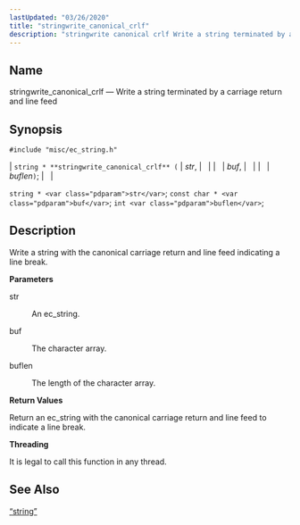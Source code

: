 ```yaml
---
lastUpdated: "03/26/2020"
title: "stringwrite_canonical_crlf"
description: "stringwrite canonical crlf Write a string terminated by a carriage return and line feed string stringwrite canonical crlf str buf buflen string str const char buf int buflen Write a string with the canonical carriage return and line feed indicating a line break str An ec string buf The character..."
---
```


<a name="apis.stringwrite_canonical_crlf"></a> 
## Name

stringwrite_canonical_crlf — Write a string terminated by a carriage return and line feed

## Synopsis

`#include "misc/ec_string.h"`

| `string * **stringwrite_canonical_crlf** (` | <var class="pdparam">str</var>, |   |
|   | <var class="pdparam">buf</var>, |   |
|   | <var class="pdparam">buflen</var>`)`; |   |

`string * <var class="pdparam">str</var>`;
`const char * <var class="pdparam">buf</var>`;
`int <var class="pdparam">buflen</var>`;<a name="idp63020960"></a> 
## Description

Write a string with the canonical carriage return and line feed indicating a line break.

**<a name="idp63022240"></a> Parameters**

<dl class="variablelist">

<dt>str</dt>

<dd>

An ec_string.

</dd>

<dt>buf</dt>

<dd>

The character array.

</dd>

<dt>buflen</dt>

<dd>

The length of the character array.

</dd>

</dl>

**<a name="idp63028624"></a> Return Values**

Return an ec_string with the canonical carriage return and line feed to indicate a line break.

**<a name="idp63029616"></a> Threading**

It is legal to call this function in any thread.

<a name="idp63030720"></a> 
## See Also

[“string”](/momentum/3/3-api/structs-string)